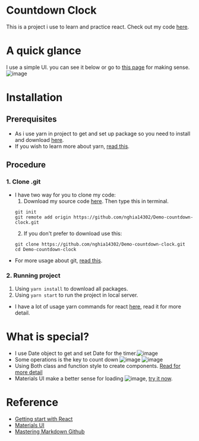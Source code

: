 # Countdown Clock
This is a project i use to learn and practice react. Check out my code [here](https://github.com/nghia14302/Demo-countdown-clock/tree/master).

# A quick glance
I use a simple UI. you can see it below or go to [this page](https://nghia14302.github.io/Demo-countdown-clock/) for making sense.
![image](https://user-images.githubusercontent.com/22288298/118349939-fd4aa880-b57d-11eb-8b23-2758476f50a5.png)
# Installation 
## Prerequisites
  - As i use yarn in project to get and set up package so you need to install and download [here](https://classic.yarnpkg.com/en/).
  - If you wish to learn more about yarn, [read this](https://classic.yarnpkg.com/en/docs).
## Procedure
### 1. Clone .git
- I have two way for you to clone my code:
   1. Download my source code [here](https://github.com/nghia14302/Demo-countdown-clock/tree/master). Then type this in terminal.
    ```
    git init
    git remote add origin https://github.com/nghia14302/Demo-countdown-clock.git
    ```
   2. If you don't prefer to download use this:
   ```
   git clone https://github.com/nghia14302/Demo-countdown-clock.git
   cd Demo-countdown-clock
   ```
- For more usage about git, [read this](https://www.git-tower.com/learn/git/commands/).
### 2. Running project
  1.  Using `yarn install` to download all packages.
  2. Using `yarn start` to run the project in local server. 
 - I have a lot of usage yarn commands for react [here](https://github.com/nghia14302/Demo-countdown-clock/blob/master/ReacIntroduction.md), read it for more detail.
# What is special?
 - I use Date object to get and set Date for the timer.![image](https://user-images.githubusercontent.com/22288298/118350412-b14d3300-b580-11eb-9978-e4bbb4480cd3.png)
 - Some operations is the key to count down ![image](https://user-images.githubusercontent.com/22288298/118350442-d93c9680-b580-11eb-949d-6fa7c6686151.png) ![image](https://user-images.githubusercontent.com/22288298/118350446-e3f72b80-b580-11eb-95fc-def29ecfd37e.png)
 - Using Both class and function style to create components. [Read for more detail](https://reactjs.org/docs/components-and-props.html#function-and-class-components)
 - Materials UI make a better sense for loading ![image](https://user-images.githubusercontent.com/22288298/118480270-36307c00-b73c-11eb-95e0-d18648da5df7.png), [try it now](https://material-ui.com/components/progress/).
# Reference
- [Getting start with React](https://reactjs.org/docs/getting-started.html) 
- [Materials UI](https://material-ui.com/)
- [Mastering Markdown Github](https://guides.github.com/features/mastering-markdown/)
